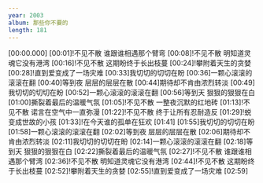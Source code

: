```yaml
---
year: 2003
album: 那些你不要的
length: 181
---
```

[00:00.000]
[00:01]!不见不散 谁跟谁相遇那个臂弯
[00:08]!不见不散 明知道灵魂它没有港湾
[00:16]!不见不散 这期盼终于长出枝蔓
[00:24]!攀附着天生的贪婪
[00:28]!直到爱变成了一场灾难
[00:33]我切切的切切在盼
[00:36]一颗心滚滚的滚滚在翻
[00:40]等到夜 层层的层层在散
[00:44]期待却不肯由浓烈转淡
[00:49]我切切的切切在盼
[00:52]一颗心滚滚的滚滚在翻
[00:56]等到天 狠狠的狠狠在白
[01:00]撕裂着最后的温暖气氛
[01:05]!不见不散 一整夜沉默的红地砖
[01:13]!不见不散 诺言在空气中一直弥漫
[01:22]!不见不散 终于让所有忍耐造反
[01:29]!蜕变成世故的小孩
[01:33]!在今天谁的孤单在狂欢
[01:41]
[01:55]我切切的切切在盼
[01:58]一颗心滚滚的滚滚在翻
[02:02]等到夜 层层的层层在散
[02:06]期待却不肯由浓烈转淡
[02:11]我切切的切切在盼
[02:14]一颗心滚滚的滚滚在翻
[02:18]等到天 狠狠的狠狠在白
[02:22]撕裂着最后的温暖气氛
[02:27]!不见不散 谁跟谁相遇那个臂湾
[02:36]!不见不散 明知道灵魂它没有港湾
[02:44]!不见不散 这期盼终于长出枝蔓
[02:52]!攀附着天生的贪婪
[02:55]!直到爱变成了一场灾难
[02:59]